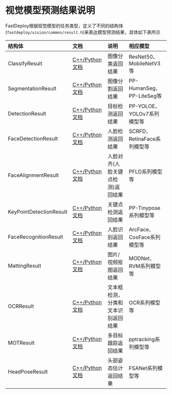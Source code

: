 # 视觉模型预测结果说明

FastDeploy根据视觉模型的任务类型，定义了不同的结构体(`fastdeploy/vision/common/result.h`)来表达模型预测结果，具体如下表所示

| 结构体                     | 文档                                            | 说明                | 相应模型                    |
|:------------------------|:----------------------------------------------|:------------------|:------------------------|
| ClassifyResult          | [C++/Python文档](./classification_result.md)    | 图像分类返回结果          | ResNet50、MobileNetV3等   |
| SegmentationResult      | [C++/Python文档](./segmentation_result.md)      | 图像分割返回结果          | PP-HumanSeg、PP-LiteSeg等 |
| DetectionResult         | [C++/Python文档](./detection_result.md)         | 目标检测返回结果          | PP-YOLOE、YOLOv7系列模型等    |
| FaceDetectionResult     | [C++/Python文档](./face_detection_result.md)    | 人脸检测返回结果          | SCRFD、RetinaFace系列模型等   |
| FaceAlignmentResult     | [C++/Python文档](./face_alignment_result.md)    | 人脸对齐(人脸关键点检测)返回结果          | PFLD系列模型等                |
| KeyPointDetectionResult | [C++/Python文档](./keypointdetection_result.md) | 关键点检测返回结果         | PP-Tinypose系列模型等        |
| FaceRecognitionResult   | [C++/Python文档](./face_recognition_result.md)  | 人脸识别返回结果          | ArcFace、CosFace系列模型等    |
| MattingResult           | [C++/Python文档](./matting_result.md)           | 图片/视频抠图返回结果      | MODNet、RVM系列模型等         |
| OCRResult               | [C++/Python文档](./ocr_result.md)               | 文本框检测，分类和文本识别返回结果 | OCR系列模型等                |
| MOTResult               | [C++/Python文档](./mot_result.md)               | 多目标跟踪返回结果         | pptracking系列模型等         |
| HeadPoseResult               | [C++/Python文档](./headpose_result.md)               | 头部姿态估计返回结果         | FSANet系列模型等         |
